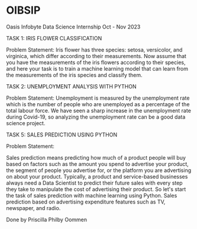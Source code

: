 # OIBSIP
Oasis Infobyte Data Science Internship Oct - Nov 2023

TASK 1: IRIS FLOWER CLASSIFICATION

Problem Statement:
Iris flower has three species: setosa, versicolor, and virginica, which differ according to their measurements. Now assume that you have the measurements of the iris flowers according to their species, and here your task is to train a machine learning model that can learn from the measurements of the iris species and classify them.

TASK 2: UNEMPLOYMENT ANALYSIS WITH PYTHON

Problem Statement:
Unemployment is measured by the unemployment rate which is the number of people who are unemployed as a percentage of the total labour force. We have seen a sharp increase in the unemployment rate during Covid-19, so analyzing the unemployment rate can be a good data science project.

TASK 5: SALES PREDICTION USING PYTHON

Problem Statement:

Sales prediction means predicting how much of a product people will buy based on factors such as the amount you spend to advertise your product, the segment of people you advertise for, or the platform you are advertising on about your product. Typically, a product and service-based businesses always need a Data Scientist to predict their future sales with every step they take to manipulate the cost of advertising their product. So let's start the task of sales prediction with machine learning using Python. 
Sales prediction based on advertising expenditure features such as TV, newspaper, and radio.

Done by Priscilla Philby Oommen
